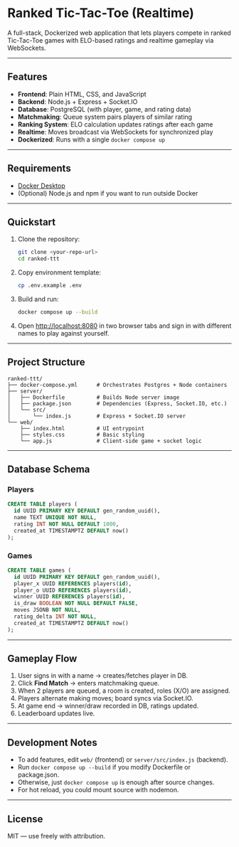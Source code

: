 # Ranked Tic-Tac-Toe (Realtime)

A full-stack, Dockerized web application that lets players compete in ranked Tic-Tac-Toe games with ELO-based ratings and realtime gameplay via WebSockets.

---

## Features
- **Frontend**: Plain HTML, CSS, and JavaScript
- **Backend**: Node.js + Express + Socket.IO
- **Database**: PostgreSQL (with player, game, and rating data)
- **Matchmaking**: Queue system pairs players of similar rating
- **Ranking System**: ELO calculation updates ratings after each game
- **Realtime**: Moves broadcast via WebSockets for synchronized play
- **Dockerized**: Runs with a single `docker compose up`

---

## Requirements
- [Docker Desktop](https://www.docker.com/products/docker-desktop)
- (Optional) Node.js and npm if you want to run outside Docker

---

## Quickstart
1. Clone the repository:
   ```bash
   git clone <your-repo-url>
   cd ranked-ttt
   ```

2. Copy environment template:
   ```bash
   cp .env.example .env
   ```

3. Build and run:
   ```bash
   docker compose up --build
   ```

4. Open [http://localhost:8080](http://localhost:8080) in two browser tabs and sign in with different names to play against yourself.

---

## Project Structure
```
ranked-ttt/
├── docker-compose.yml      # Orchestrates Postgres + Node containers
├── server/
│   ├── Dockerfile          # Builds Node server image
│   ├── package.json        # Dependencies (Express, Socket.IO, etc.)
│   └── src/
│       └── index.js        # Express + Socket.IO server
└── web/
    ├── index.html          # UI entrypoint
    ├── styles.css          # Basic styling
    └── app.js              # Client-side game + socket logic
```

---

## Database Schema
### Players
```sql
CREATE TABLE players (
  id UUID PRIMARY KEY DEFAULT gen_random_uuid(),
  name TEXT UNIQUE NOT NULL,
  rating INT NOT NULL DEFAULT 1000,
  created_at TIMESTAMPTZ DEFAULT now()
);
```

### Games
```sql
CREATE TABLE games (
  id UUID PRIMARY KEY DEFAULT gen_random_uuid(),
  player_x UUID REFERENCES players(id),
  player_o UUID REFERENCES players(id),
  winner UUID REFERENCES players(id),
  is_draw BOOLEAN NOT NULL DEFAULT FALSE,
  moves JSONB NOT NULL,
  rating_delta INT NOT NULL,
  created_at TIMESTAMPTZ DEFAULT now()
);
```

---

## Gameplay Flow
1. User signs in with a name → creates/fetches player in DB.
2. Click **Find Match** → enters matchmaking queue.
3. When 2 players are queued, a room is created, roles (X/O) are assigned.
4. Players alternate making moves; board syncs via Socket.IO.
5. At game end → winner/draw recorded in DB, ratings updated.
6. Leaderboard updates live.

---

## Development Notes
- To add features, edit `web/` (frontend) or `server/src/index.js` (backend).
- Run `docker compose up --build` if you modify Dockerfile or package.json.
- Otherwise, just `docker compose up` is enough after source changes.
- For hot reload, you could mount source with nodemon.

---

## License
MIT — use freely with attribution.


